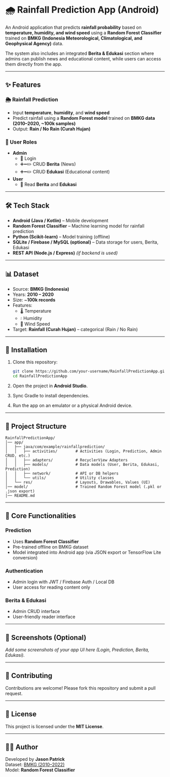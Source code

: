 # 🌧️ Rainfall Prediction App (Android)

An Android application that predicts **rainfall probability** based on **temperature, humidity, and wind speed** using a **Random Forest Classifier** trained on **BMKG (Indonesia Meteorological, Climatological, and Geophysical Agency)** data.  

The system also includes an integrated **Berita & Edukasi** section where admins can publish news and educational content, while users can access them directly from the app.

---

## ✨ Features

### 🌦️ Rainfall Prediction
- Input **temperature**, **humidity**, and **wind speed**  
- Predict rainfall using a **Random Forest model** trained on **BMKG data (2010–2020, ~100k samples)**  
- Output: **Rain / No Rain (Curah Hujan)**  

### 👥 User Roles
- **Admin**
  - 🔐 Login  
  - ➕➖✏️ CRUD **Berita** (News)  
  - ➕➖✏️ CRUD **Edukasi** (Educational content)  
- **User**
  - 📖 Read **Berita** and **Edukasi**  

---

## 🛠️ Tech Stack

- **Android (Java / Kotlin)** – Mobile development  
- **Random Forest Classifier** – Machine learning model for rainfall prediction  
- **Python (Scikit-learn)** – Model training (offline)  
- **SQLite / Firebase / MySQL (optional)** – Data storage for users, Berita, Edukasi  
- **REST API (Node.js / Express)** *(if backend is used)*  

---

## 📊 Dataset

- Source: **BMKG (Indonesia)**  
- Years: **2010 – 2020**  
- Size: ~**100k records**  
- Features:
  - 🌡️ Temperature  
  - 💧 Humidity  
  - 🍃 Wind Speed  
- Target: **Rainfall (Curah Hujan)** – categorical (Rain / No Rain)  

---

## 🚀 Installation

1. Clone this repository:
   ```bash
   git clone https://github.com/your-username/RainfallPredictionApp.git
   cd RainfallPredictionApp
   ```

2. Open the project in **Android Studio**.

3. Sync Gradle to install dependencies.

4. Run the app on an emulator or a physical Android device.

---

## 📂 Project Structure

```
RainfallPredictionApp/
│── app/
│   ├── java/com/example/rainfallprediction/
│   │   ├── activities/        # Activities (Login, Prediction, Admin CRUD, etc.)
│   │   ├── adapters/          # RecyclerView Adapters
│   │   ├── models/            # Data models (User, Berita, Edukasi, Prediction)
│   │   ├── network/           # API or DB helpers
│   │   └── utils/             # Utility classes
│   └── res/                   # Layouts, Drawables, Values (UI)
│── model/                     # Trained Random Forest model (.pkl or .json export)
│── README.md
```

---

## 🔑 Core Functionalities

### Prediction
- Uses **Random Forest Classifier**  
- Pre-trained offline on BMKG dataset  
- Model integrated into Android app (via JSON export or TensorFlow Lite conversion)

### Authentication
- Admin login with JWT / Firebase Auth / Local DB  
- User access for reading content only  

### Berita & Edukasi
- Admin CRUD interface  
- User-friendly reader interface  

---

## 📸 Screenshots (Optional)

_Add some screenshots of your app UI here (Login, Prediction, Berita, Edukasi)._  

---

## 🤝 Contributing

Contributions are welcome! Please fork this repository and submit a pull request.

---

## 📄 License

This project is licensed under the **MIT License**.

---

## 👨‍💻 Author

Developed by **Jason Patrick**  
Dataset: [BMKG (2010–2022)](https://www.kaggle.com/datasets/greegtitan/indonesia-climate)  
Model: **Random Forest Classifier**  
